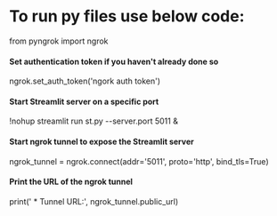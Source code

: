# To run py files use below code:


from pyngrok import ngrok

#### Set authentication token if you haven't already done so
ngrok.set_auth_token('ngork auth token')

#### Start Streamlit server on a specific port
!nohup streamlit run st.py --server.port 5011 &

#### Start ngrok tunnel to expose the Streamlit server
ngrok_tunnel = ngrok.connect(addr='5011', proto='http', bind_tls=True)

#### Print the URL of the ngrok tunnel
print(' * Tunnel URL:', ngrok_tunnel.public_url)
